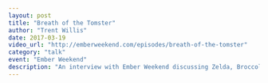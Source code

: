 ```yaml
---
layout: post
title: "Breath of the Tomster"
author: "Trent Willis"
date: 2017-03-19
video_url: "http://emberweekend.com/episodes/breath-of-the-tomster"
category: "talk"
event: "Ember Weekend"
description: "An interview with Ember Weekend discussing Zelda, Broccoli, QUnit, and more."
---
```

